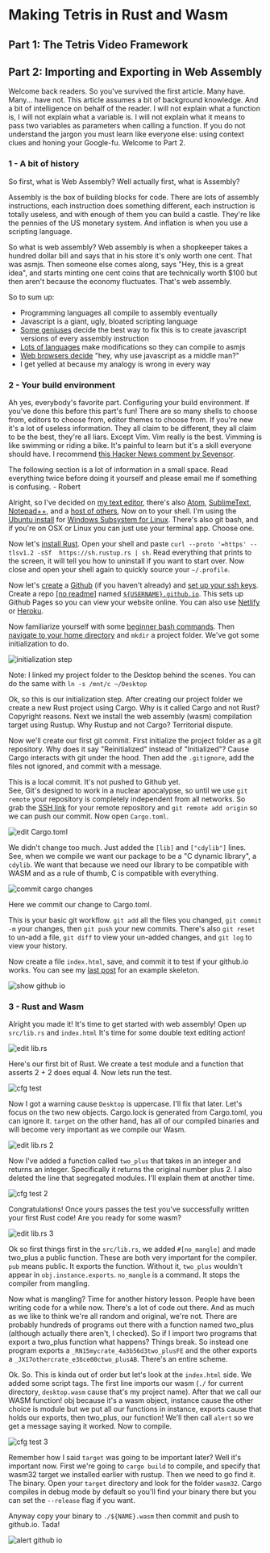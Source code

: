 # Making Tetris in Rust and Wasm
## Part 1: The Tetris Video Framework
## Part 2: Importing and Exporting in Web Assembly

Welcome back readers. So you've survived the first article. Many have. Many... have not. 
This article assumes a bit of background knowledge. And a bit of intelligence on behalf 
of the reader. I will not explain what a function is, I will not explain what a variable 
is. I will not explain what it means to pass two variables as parameters when calling a 
function. If you do not understand the jargon you must learn like everyone else: using 
context clues and honing your Google-fu. Welcome to Part 2.

### 1 - A bit of history
So first, what is Web Assembly? Well actually first, what is Assembly? 
 
Assembly is the box of building blocks for code. There are lots of assembly instructions, 
each instruction does something different, each instruction is totally useless, and with 
enough of them you can build a castle. They're like the pennies of the US monetary system. 
And inflation is when you use a scripting language.

So what is web assembly? Web assembly is when a shopkeeper takes a hundred dollar bill and 
says that in his store it's only worth one cent. That was asmjs. Then someone else comes 
along, says "Hey, this is a great idea", and starts minting one cent coins that are technically 
worth $100 but then aren't because the economy fluctuates. That's web assembly. 

So to sum up: 
-  Programming languages all compile to assembly eventually
-  Javascript is a giant, ugly, bloated scripting language
-  [Some geniuses][1] decide the best way to fix this is to create javascript versions of every 
assembly instruction
-  [Lots of languages][2] make modifications so they can compile to asmjs
-  [Web browsers decide][3] "hey, why use javascript as a middle man?"
-  I get yelled at because my analogy is wrong in every way

### 2 - Your build environment
Ah yes, everybody's favorite part. Configuring your build environment. If you've done this 
before this part's fun! There are so many shells to choose from, editors to choose from, 
editor themes to choose from. If you're new it's a lot of useless information. They all claim 
to be different, they all claim to be the best, they're all liars. Except Vim. Vim really is 
the best. Vimming is like swimming or riding a bike. It's painful to learn but it's a skill 
everyone should have. I recommend [this Hacker News comment by Sevensor][4].

The following section is a lot of information in a small space. Read everything twice before doing 
it yourself and please email me if something is confusing.   - Robert

Alright, so I've decided on [my text editor][5], there's also [Atom][6], [SublimeText][7], [Notepad++][8], 
and a [host of others][9], Now on to your shell. I'm using the [Ubuntu install][10] for [Windows Subsystem for 
Linux][11]. There's also git bash, and if you're on OSX or Linux you can just use your terminal 
app. Choose one.

Now let's [install Rust][12]. Open your shell and paste `curl --proto '=https' --tlsv1.2 -sSf 
https://sh.rustup.rs | sh`. Read everything that prints to the screen, it will tell you 
how to uninstall if you want to start over. Now close and open your shell again to quickly 
source your `~/.profile`.

Now let's [create][13] a [Github][14] (if you haven't already) and [set up your ssh keys][15].
Create a repo [\[no readme\]][16] named [`${USERNAME}.github.io`][17]. This sets up Github Pages 
so you can view your website online. You can also use [Netlify][18] or [Heroku][19].

Now familiarize yourself with some [beginner bash commands][20]. Then [navigate to your home 
directory][21] and `mkdir` a project folder. We've got some initialization to do.

![initialization step]("imgs/tetris_2/initialization_step.png")

Note: I linked my project folder to the Desktop behind the scenes. You can do the same 
with `ln -s /mnt/c ~/Desktop` 

Ok, so this is our initialization step. After creating our project folder we create a 
new Rust project using Cargo. Why is it called Cargo and not Rust? Copyright reasons. 
Next we install the web assembly (wasm) compilation target using Rustup. Why Rustup and 
not Cargo? Territorial dispute. 

Now we'll create our first git commit. First initialize the project folder as a git repository. 
Why does it say "Reinitialized" instead of "Initialized"? Cause Cargo interacts with git under 
the hood. Then add the `.gitignore`, add the files not ignored, and commit with a message. 

This is a local commit. It's not pushed to Github yet.   
See, Git's designed to work in a nuclear apocalypse, so until we use `git remote` your 
repository is completely independent from all networks. So grab the [SSH link][22] for your 
remote repository and `git remote add origin` so we can push our commit. Now open `Cargo.toml`.

![edit Cargo.toml](imgs/tetris_2/edit_cargo.png)

We didn't change too much. Just added the `[lib]` and `["cdylib"]` lines. See, when we 
compile we want our package to be a "C dynamic library", a `cdylib`. We want that because 
we need our library to be compatible with WASM and as a rule of thumb, C is compatible 
with everything.

![commit cargo changes](imgs/tetris_2/commit_cargo.png)

Here we commit our change to Cargo.toml.

This is your basic git workflow. `git add` all the files you changed, `git commit -m` your 
changes, then `git push` your new commits. There's also `git reset` to un-add a file, 
`git diff` to view your un-added changes, and `git log` to view your history.

Now create a file `index.html`, save, and commit it to test if your github.io works. You 
can see my [last post][23] for an example skeleton.

![show github io](imgs/tetris_2/show_github_io.png)

### 3 - Rust and Wasm 
Alright you made it! It's time to get started with web assembly! Open up `src/lib.rs` and 
`index.html` It's time for some double text editing action!

![edit lib.rs](imgs/tetris_2/edit_lib.png)

Here's our first bit of Rust. We create a test module and a function that asserts 2 + 2 
does equal 4. Now lets run the test.

![cfg test](imgs/tetris_2/cfg_test.png)

Now I got a warning cause `Desktop` is uppercase. I'll fix that later. Let's focus on the 
two new objects. Cargo.lock is generated from Cargo.toml, you can ignore it. `target` on 
the other hand, has all of our compiled binaries and will become very important as we 
compile our Wasm.

![edit lib.rs 2](imgs/tetris_2/edit_lib_2.png)

Now I've added a function called `two_plus` that takes in an integer and returns an integer. 
Specifically it returns the original number plus 2. I also deleted the line that segregated 
modules. I'll explain them at another time.

![cfg test 2](imgs/tetris_2/cfg_test_2.png)

Congratulations! Once yours passes the test you've successfully written your first Rust 
code! Are you ready for some wasm?

![edit lib.rs 3](imgs/tetris_2/edit_lib_3.png)

Ok so first things first in the `src/lib.rs`, we added `#[no_mangle]` and made two\_plus 
a public function. These are both very important for the compiler. `pub` means public. 
It exports the function. Without it, `two_plus` wouldn't appear in `obj.instance.exports`. 
`no_mangle` is a command. It stops the compiler from mangling.

Now what is mangling? Time for another history lesson. People have been writing code for a 
while now. There's a lot of code out there. And as much as we like to think we're all random 
and original, we're not. There are probably hundreds of programs out there with a function 
named two\_plus (although actually there aren't, I checked). So if I import two programs 
that export a two\_plus function what happens? Things break. So instead one program exports a
`_RN15mycrate_4a3b56d3two_plusFE` and the other exports a `_JX17othercrate_e36ce00ctwo_plusAB`. 
There's an entire scheme.

Ok. So. This is kinda out of order but let's look at the `index.html` side. We added some 
script tags. The first line imports our wasm (`./` for current directory, `desktop.wasm` 
cause that's my project name). After that we call our WASM function! obj because it's a 
wasm object, instance cause the other choice is module but we put all our functions in 
instance, exports cause that holds our exports, then two_plus, our function! We'll then 
call `alert` so we get a message saying it worked. Now to compile.

![cfg test 3](imgs/tetris_2/cfg_test_3.png)

Remember how I said `target` was going to be important later? Well it's important now. 
First we're going to `cargo build` to compile, and specify that wasm32 target we installed 
earlier with rustup. Then we need to go find it. The binary. Open your `target` directory 
and look for the folder `wasm32`. Cargo compiles in debug mode by default so you'll find 
your binary there but you can set the `--release` flag if you want.

Anyway copy your binary to `./${NAME}.wasm` then commit and push to github.io. Tada!

![alert github io](imgs/tetris_2/wasm_pages.png)

[1]: http://asmjs.org/spec/latest/
[2]: https://github.com/appcypher/awesome-wasm-langs
[3]: https://lists.w3.org/Archives/Public/public-webassembly/2017Feb/0002.html
[4]: https://news.ycombinator.com/item?id=15400037
[5]: https://www.vim.org/download.php
[6]: https://atom.io/
[7]: https://www.sublimetext.com/
[8]: https://notepad-plus-plus.org/
[9]: https://en.wikipedia.org/wiki/Comparison_of_text_editors#Overview
[10]: https://i.kinja-img.com/gawker-media/image/upload/c_scale,f_auto,fl_progressive,q_80,w_1600/rctst3sunhqhdit9eot2.png
[11]: https://lifehacker.com/how-to-get-started-with-the-windows-subsystem-for-linux-18289526987
[12]: https://www.rust-lang.org/tools/install
[13]: https://git-scm.com/book/en/v2/Getting-Started-First-Time-Git-Setup
[14]: https://github.com/
[15]: https://help.github.com/en/articles/generating-a-new-ssh-key-and-adding-it-to-the-ssh-agent
[16]: https://help.github.com/en/github/creating-cloning-and-archiving-repositories/creating-a-new-repository
[17]: https://guides.github.com/features/pages/
[18]: https://www.netlify.com/
[19]: https://www.heroku.com/
[20]: https://dev.to/awwsmm/101-bash-commands-and-tips-for-beginners-to-experts-30je
[21]: https://github.com/michaeltreat/Windows-Subsystem-For-Linux-Setup-Guide/blob/master/readmes/03_understanding_the_file_systems.md
[22]: https://help.github.com/assets/images/help/repository/remotes-url.png 
[23]: https://robertsnakard.com/20191020_tetris_1.html
